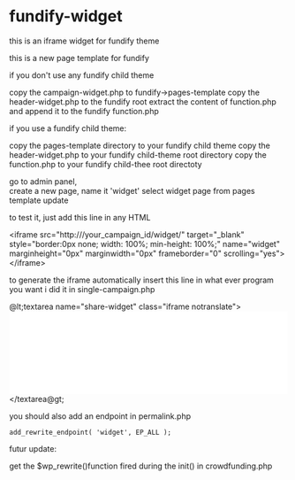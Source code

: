 fundify-widget
==============

this is an iframe widget for fundify theme

this is a new page template for fundify

if you don't use any fundify child theme

copy the campaign-widget.php  to fundify->pages-template 
copy the header-widget.php to the fundify root
extract the content of function.php  and append it to the fundify function.php


if you use a fundify child theme:

copy the pages-template directory to your fundify child theme
copy the header-widget.php to your fundify child-theme root directory
copy the function.php to your fundify child-thee root directoty


go to admin panel,  
create a new page,   name it 'widget'
select widget page from pages template
update


to test it, just add this line in any HTML 


&lt;iframe src="http://<your web site>/your_campaign_id/widget/" target="_blank" style="border:0px  none; width: 100%; min-height: 100%;" name="widget" marginheight="0px" marginwidth="0px" frameborder="0" scrolling="yes"></iframe&gt;


to generate the iframe automatically  insert this line in what ever program you want
i did it in single-campaign.php

@lt;textarea name="share-widget" class="iframe notranslate"><iframe src="<?php echo get_site_url(); ?>/<?php echo the_ID(); ?>/widget/" style="border:0px  none; width: 100%; min-height: 100%;" name="widget" marginheight="0px" marginwidth="0px" frameborder="0" scrolling="yes" target="_blank"></iframe></textarea@gt;

you should also add an endpoint in permalink.php

	add_rewrite_endpoint( 'widget', EP_ALL );
	
futur update:

get the $wp_rewrite()function fired during the init() in crowdfunding.php 


